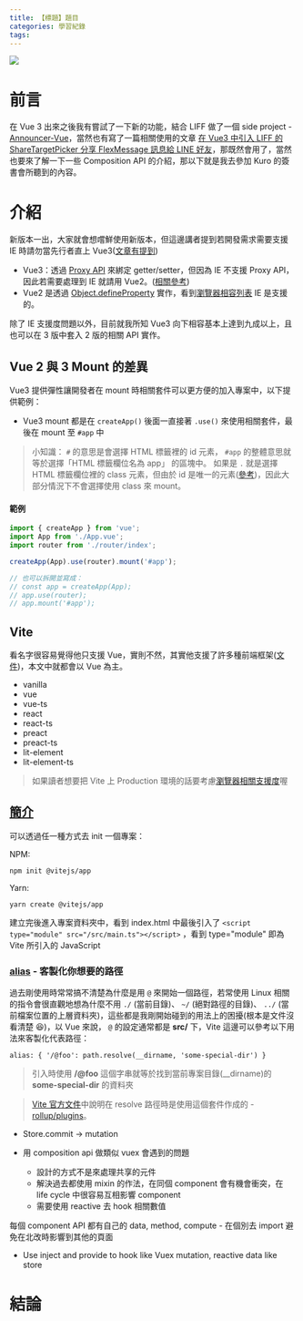```yaml
---
title: 【標題】題目
categories: 學習紀錄
tags:
---
```


<style>
  section.compact {
    font-size: 150%  
  }
  img[alt~="center"] {
    display: block;
    margin: 0 auto;
  }
</style>

![](https://nijialin.com/images/2021/)

# 前言

在 Vue 3 出來之後我有嘗試了一下新的功能，結合 LIFF 做了一個 side project - [Announcer-Vue](https://github.com/louis70109/announcer-vue)，當然也有寫了一篇相關使用的文章 [在 Vue3 中引入 LIFF 的 ShareTargetPicker 分享 FlexMessage 訊息給 LINE 好友](https://nijialin.com/2020/09/12/how-to-use-liff-in-vue3/)，那既然會用了，當然也要來了解一下一些 Composition API 的介紹，那以下就是我去參加 Kuro 的簽書會所聽到的內容。

<!-- more -->

# 介紹

新版本一出，大家就會想嚐鮮使用新版本，但這邊講者提到若開發需求需要支援 IE 時請勿當先行者直上 Vue3([文章有提到](https://book.vue.tw/appendix/migration.html#vue-2-x-%E8%87%B3-3-0-%E5%BF%AB%E9%80%9F%E5%8D%87%E7%B4%9A%E6%8C%87%E5%8D%97))

- Vue3：透過 [Proxy API](https://developer.mozilla.org/en-US/docs/Web/JavaScript/Reference/Global_Objects/Proxy) 來綁定 getter/setter，但因為 IE 不支援 Proxy API，因此若需要處理到 IE 就請用 Vue2。([相關參考](https://stackoverflow.com/questions/64836337/using-vue-3-in-ie11/64837153))
- Vue2 是透過 [Object.defineProperty](https://developer.mozilla.org/zh-TW/docs/Web/JavaScript/Reference/Global_Objects/Object/defineProperty) 實作，看到[瀏覽器相容列表](https://developer.mozilla.org/zh-TW/docs/Web/JavaScript/Reference/Global_Objects/Object/defineProperty#%E7%80%8F%E8%A6%BD%E5%99%A8%E7%9B%B8%E5%AE%B9%E6%80%A7) IE 是支援的。

除了 IE 支援度問題以外，目前就我所知 Vue3 向下相容基本上達到九成以上，且也可以在 3 版中套入 2 版的相關 API 實作。

## Vue 2 與 3 Mount 的差異

Vue3 提供彈性讓開發者在 mount 時相關套件可以更方便的加入專案中，以下提供範例：

- Vue3 mount 都是在 `createApp()` 後面一直接著 `.use()` 來使用相關套件，最後在 mount 至 `#app` 中

> 小知識： `#` 的意思是會選擇 HTML 標籤裡的 id 元素， `#app` 的整體意思就等於選擇「HTML 標籤欄位名為 app」 的區塊中。
> 如果是 `.` 就是選擇 HTML 標籤欄位裡的 class 元素，但由於 id 是唯一的元素([參考](https://developer.mozilla.org/zh-TW/docs/Web/HTML/Attributes#%E5%B1%AC%E6%80%A7%E5%88%97%E8%A1%A8))，因此大部分情況下不會選擇使用 class 來 mount。

#### 範例

```javascript
import { createApp } from 'vue';
import App from './App.vue';
import router from './router/index';

createApp(App).use(router).mount('#app');

// 也可以拆開並寫成：
// const app = createApp(App);
// app.use(router);
// app.mount('#app');
```

## Vite

看名字很容易覺得他只支援 Vue，實則不然，其實他支援了許多種前端框架([文件](https://vitejs.dev/guide/#scaffolding-your-first-vite-project))，本文中就都會以 Vue 為主。

- vanilla
- vue
- vue-ts
- react
- react-ts
- preact
- preact-ts
- lit-element
- lit-element-ts

> 如果讀者想要把 Vite 上 Production 環境的話要考慮[瀏覽器相關支援度](https://vitejs.dev/guide/build.html#browser-compatibility)喔

## [簡介](https://vitejs.dev/guide/#scaffolding-your-first-vite-project)

可以透過任一種方式去 init 一個專案：

NPM:

```
npm init @vitejs/app
```

Yarn:

```
yarn create @vitejs/app
```

建立完後進入專案資料夾中，看到 index.html 中最後引入了 `<script type="module" src="/src/main.ts"></script>` ，看到 type="module" 即為 Vite 所引入的 JavaScript

### [alias](https://vitejs.dev/guide/migration.html#alias-behavior-change) - 客製化你想要的路徑

過去剛使用時常常搞不清楚為什麼是用 `@` 來開始一個路徑，若常使用 Linux 相關的指令會很直觀地想為什麼不用 `./` (當前目錄)、 `~/` (絕對路徑的目錄)、 `../` (當前檔案位置的上層資料夾)，這些都是我剛開始碰到的用法上的困擾(根本是文件沒看清楚 😆)，以 Vue 來說， `@` 的設定通常都是 **src/** 下，Vite 這邊可以參考以下用法來客製化代表路徑：

```
alias: { '/@foo': path.resolve(__dirname, 'some-special-dir') }
```

> 引入時使用 **/@foo** 這個字串就等於找到當前專案目錄(\_\_dirname)的 **some-special-dir** 的資料夾

> [Vite 官方文件](https://vitejs.dev/config/#resolve-alias)中說明在 resolve 路徑時是使用這個套件作成的 - [rollup/plugins](https://github.com/rollup/plugins/tree/master/packages/alias)。

- Store.commit -> mutation

- 用 composition api 做類似 vuex 會遇到的問題
  - 設計的方式不是來處理共享的元件
  - 解決過去都使用 mixin 的作法，在同個 component 會有機會衝突，在 life cycle 中很容易互相影響 component
  - 需要使用 reactive 去 hook 相關數值

每個 component API 都有自己的 data, method, compute - 在個別去 import 避免在北改時影響到其他的頁面

- Use inject and provide to hook like Vuex mutation, reactive data like store

# 結論

